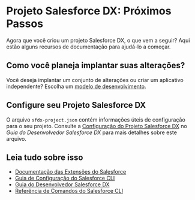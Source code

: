 # Projeto Salesforce DX: Próximos Passos

Agora que você criou um projeto Salesforce DX, o que vem a seguir? Aqui estão alguns recursos de documentação para ajudá-lo a começar.

## Como você planeja implantar suas alterações?

Você deseja implantar um conjunto de alterações ou criar um aplicativo independente? Escolha um [modelo de desenvolvimento](https://developer.salesforce.com/tools/vscode/en/user-guide/development-models).

## Configure seu Projeto Salesforce DX

O arquivo `sfdx-project.json` contém informações úteis de configuração para o seu projeto. Consulte a [Configuração do Projeto Salesforce DX](https://developer.salesforce.com/docs/atlas.en-us.sfdx_dev.meta/sfdx_dev/sfdx_dev_ws_config.htm) no _Guia do Desenvolvedor Salesforce DX_ para mais detalhes sobre este arquivo.

## Leia tudo sobre isso

- [Documentação das Extensões do Salesforce](https://developer.salesforce.com/tools/vscode/)
- [Guia de Configuração do Salesforce CLI](https://developer.salesforce.com/docs/atlas.en-us.sfdx_setup.meta/sfdx_setup/sfdx_setup_intro.htm)
- [Guia do Desenvolvedor Salesforce DX](https://developer.salesforce.com/docs/atlas.en-us.sfdx_dev.meta/sfdx_dev/sfdx_dev_intro.htm)
- [Referência de Comandos do Salesforce CLI](https://developer.salesforce.com/docs/atlas.en-us.sfdx_cli_reference.meta/sfdx_cli_reference/cli_reference.htm)
